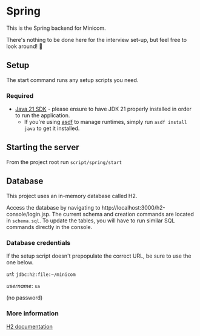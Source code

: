 # Spring

This is the Spring backend for Minicom.

There's nothing to be done here for the interview set-up, but feel free to look around! 👀

## Setup

The start command runs any setup scripts you need.

### Required
- [Java 21 SDK](https://www.oracle.com/java/technologies/downloads/#java21) - please ensure to have JDK 21 properly installed in order to run the application.
  - If you're using [asdf](https://asdf-vm.com/) to manage runtimes, simply run `asdf install java` to get it installed.

## Starting the server

From the project root run  `script/spring/start`

## Database

This project uses an in-memory database called H2.

Access the database by navigating to http://localhost:3000/h2-console/login.jsp. The current schema and creation commands are located in `schema.sql`. To update the tables, you will have to run similar SQL commands directly in the console.

### Database credentials
If the setup script doesn't prepopulate the correct URL, be sure to use the one below.

*url*: `jdbc:h2:file:~/minicom`

*username*: `sa`

(no password)

### More information
[H2 documentation](https://www.h2database.com/html/main.html)

